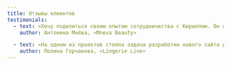 ```yaml
---
title: Отзывы клиентов
testimonials:
  - text: «Хочу поделиться своим опытом сотрудничества с Кириллом. Он очень ответственный и оперативный специалист. Все работы выполняются в кратчайшие сроки, и при этом качество остается на высоте. Он действительно создает проекты под ключ, избавляя от лишних забот и хлопот. Очень рекомендую Кирилла всем, кто ищет надежного и талантливого специалиста!»
    author: Антонина Мнёва, «Mneva Beauty»

  - text: «На одном из проектов стояла задача разработки нового сайта для интернет-магазина. Выбрали для сотрудничества Кирилла. Работы в его портфолио цепляют и вызывают эмоции, а это как раз то, что нужно было для магазина нижнего белья. Как всегда было много хотелок со стороны клиента и хотелки не всегда оформлялись понятно и корректно, но разработка прошла достаточно гладко, что показывает опыт и профессионализм Кирилла. Дизайн получился шикарный, в нем были учтены все необходимые моменты для разработчиков. Все коммуникации были только по делу. Спасибо Кириллу за работу и дизайн!»
    author: Полина Горчакова, «Lingerie Line»
---
```


